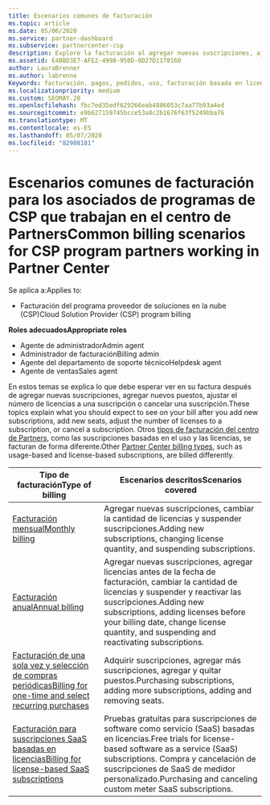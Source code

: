 ```yaml
---
title: Escenarios comunes de facturación
ms.topic: article
ms.date: 05/06/2020
ms.service: partner-dashboard
ms.subservice: partnercenter-csp
description: Explore la facturación al agregar nuevas suscripciones, ajustar la cantidad de licencias o cancelar una suscripción. Vea cómo difieren las suscripciones basadas en el uso y las licencias.
ms.assetid: E4BBD3E7-AFE2-4998-950D-0D27D1178160
author: LauraBrenner
ms.author: labrenne
Keywords: facturación, pagos, pedidos, uso, facturación basada en licencias, fecha de aniversario, término, cancelación, renovación, fórmula de precio, archivo de conciliación, archivo de conciliación
ms.localizationpriority: medium
ms.custom: SEOMAY.20
ms.openlocfilehash: fbc7ed35edf629266eab4806053c7aa77b93a4ed
ms.sourcegitcommit: e9b627159745bcce53a8c2b1676f63f5249bba76
ms.translationtype: MT
ms.contentlocale: es-ES
ms.lasthandoff: 05/07/2020
ms.locfileid: "82908181"
---
```

# <a name="common-billing-scenarios-for-csp-program-partners-working-in-partner-center"></a><span data-ttu-id="be7ff-105">Escenarios comunes de facturación para los asociados de programas de CSP que trabajan en el centro de Partners</span><span class="sxs-lookup"><span data-stu-id="be7ff-105">Common billing scenarios for CSP program partners working in Partner Center</span></span>

<span data-ttu-id="be7ff-106">Se aplica a:</span><span class="sxs-lookup"><span data-stu-id="be7ff-106">Applies to:</span></span>

- <span data-ttu-id="be7ff-107">Facturación del programa proveedor de soluciones en la nube (CSP)</span><span class="sxs-lookup"><span data-stu-id="be7ff-107">Cloud Solution Provider (CSP) program billing</span></span>

<span data-ttu-id="be7ff-108">**Roles adecuados**</span><span class="sxs-lookup"><span data-stu-id="be7ff-108">**Appropriate roles**</span></span>

- <span data-ttu-id="be7ff-109">Agente de administrador</span><span class="sxs-lookup"><span data-stu-id="be7ff-109">Admin agent</span></span>
- <span data-ttu-id="be7ff-110">Administrador de facturación</span><span class="sxs-lookup"><span data-stu-id="be7ff-110">Billing admin</span></span>
- <span data-ttu-id="be7ff-111">Agente del departamento de soporte técnico</span><span class="sxs-lookup"><span data-stu-id="be7ff-111">Helpdesk agent</span></span>
- <span data-ttu-id="be7ff-112">Agente de ventas</span><span class="sxs-lookup"><span data-stu-id="be7ff-112">Sales agent</span></span>

<span data-ttu-id="be7ff-113">En estos temas se explica lo que debe esperar ver en su factura después de agregar nuevas suscripciones, agregar nuevos puestos, ajustar el número de licencias a una suscripción o cancelar una suscripción.</span><span class="sxs-lookup"><span data-stu-id="be7ff-113">These topics explain what you should expect to see on your bill after you add new subscriptions, add new seats, adjust the number of licenses to a subscription, or cancel a subscription.</span></span> <span data-ttu-id="be7ff-114">Otros [tipos de facturación del centro de Partners](billing-different-types.md), como las suscripciones basadas en el uso y las licencias, se facturan de forma diferente.</span><span class="sxs-lookup"><span data-stu-id="be7ff-114">Other [Partner Center billing types](billing-different-types.md), such as usage-based and license-based subscriptions, are billed differently.</span></span>

| <span data-ttu-id="be7ff-115">Tipo de facturación</span><span class="sxs-lookup"><span data-stu-id="be7ff-115">Type of billing</span></span> | <span data-ttu-id="be7ff-116">Escenarios descritos</span><span class="sxs-lookup"><span data-stu-id="be7ff-116">Scenarios covered</span></span> |
| --------------- | ----------------- |
| [<span data-ttu-id="be7ff-117">Facturación mensual</span><span class="sxs-lookup"><span data-stu-id="be7ff-117">Monthly billing</span></span>](common-billing-scenarios-monthly.md) | <span data-ttu-id="be7ff-118">Agregar nuevas suscripciones, cambiar la cantidad de licencias y suspender suscripciones.</span><span class="sxs-lookup"><span data-stu-id="be7ff-118">Adding new subscriptions, changing license quantity, and suspending subscriptions.</span></span> |
| [<span data-ttu-id="be7ff-119">Facturación anual</span><span class="sxs-lookup"><span data-stu-id="be7ff-119">Annual billing</span></span>](common-billing-scenarios-annual.md) | <span data-ttu-id="be7ff-120">Agregar nuevas suscripciones, agregar licencias antes de la fecha de facturación, cambiar la cantidad de licencias y suspender y reactivar las suscripciones.</span><span class="sxs-lookup"><span data-stu-id="be7ff-120">Adding new subscriptions, adding licenses before your billing date, change license quantity, and suspending and reactivating subscriptions.</span></span> |
| [<span data-ttu-id="be7ff-121">Facturación de una sola vez y selección de compras periódicas</span><span class="sxs-lookup"><span data-stu-id="be7ff-121">Billing for one-time and select recurring purchases</span></span>](common-billing-scenarios-onetime-recurring.md) | <span data-ttu-id="be7ff-122">Adquirir suscripciones, agregar más suscripciones, agregar y quitar puestos.</span><span class="sxs-lookup"><span data-stu-id="be7ff-122">Purchasing subscriptions, adding more subscriptions, adding and removing seats.</span></span> |
| [<span data-ttu-id="be7ff-123">Facturación para suscripciones SaaS basadas en licencias</span><span class="sxs-lookup"><span data-stu-id="be7ff-123">Billing for license-based SaaS subscriptions</span></span>](common-billing-scenarios-saas.md) | <span data-ttu-id="be7ff-124">Pruebas gratuitas para suscripciones de software como servicio (SaaS) basadas en licencias.</span><span class="sxs-lookup"><span data-stu-id="be7ff-124">Free trials for license-based software as a service (SaaS) subscriptions.</span></span> <span data-ttu-id="be7ff-125">Compra y cancelación de suscripciones de SaaS de medidor personalizado.</span><span class="sxs-lookup"><span data-stu-id="be7ff-125">Purchasing and canceling custom meter SaaS subscriptions.</span></span> |
